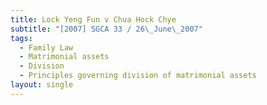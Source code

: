 ```yaml
---
title: Lock Yeng Fun v Chua Hock Chye
subtitle: "[2007] SGCA 33 / 26\_June\_2007"
tags:
  - Family Law
  - Matrimonial assets
  - Division
  - Principles governing division of matrimonial assets
layout: single
---
```


